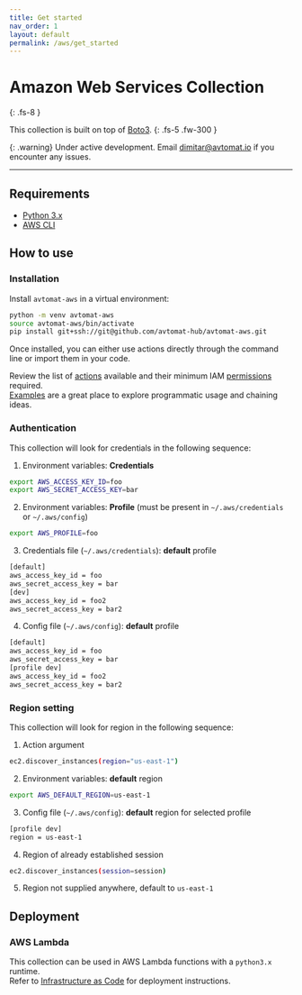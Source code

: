 ```yaml
---
title: Get started
nav_order: 1
layout: default
permalink: /aws/get_started
---
```


# Amazon Web Services Collection
{: .fs-8 }

This collection is built on top of <a href="https://boto3.amazonaws.com/v1/documentation/api/latest/index.html" target="_blank">Boto3</a>.
{: .fs-5 .fw-300 }

{: .warning}
Under active development. Email [dimitar@avtomat.io](mailto:dimitar@avtomat.io) if you encounter any issues.

---

## Requirements

- <a href="https://www.python.org/downloads/" target="_blank">Python 3.x</a>
- <a href="https://docs.aws.amazon.com/cli/latest/userguide/cli-chap-getting-started.html" target="_blank">AWS CLI</a>


## How to use


### Installation

Install `avtomat-aws` in a virtual environment:

```bash
python -m venv avtomat-aws
source avtomat-aws/bin/activate
pip install git+ssh://git@github.com/avtomat-hub/avtomat-aws.git
```
Once installed, you can either use actions directly through the command line or import them in your code.

Review the list of [actions](/aws/actions) available and their minimum IAM [permissions](/aws/permissions) required.<br/>
[Examples](/aws/examples) are a great place to explore programmatic usage and chaining ideas.


### Authentication
This collection will look for credentials in the following sequence:

1. Environment variables: **Credentials**
```bash
export AWS_ACCESS_KEY_ID=foo
export AWS_SECRET_ACCESS_KEY=bar
```
2. Environment variables: **Profile** (must be present in `~/.aws/credentials` or `~/.aws/config`)
```bash
export AWS_PROFILE=foo
```
3. Credentials file (`~/.aws/credentials`): **default** profile
```bash
[default]
aws_access_key_id = foo
aws_secret_access_key = bar
[dev]
aws_access_key_id = foo2
aws_secret_access_key = bar2
```
4. Config file (`~/.aws/config`): **default** profile
```bash
[default]
aws_access_key_id = foo
aws_secret_access_key = bar
[profile dev]
aws_access_key_id = foo2
aws_secret_access_key = bar2
```

### Region setting
This collection will look for region in the following sequence:
1. Action argument
```bash
ec2.discover_instances(region="us-east-1")
```
2. Environment variables: **default** region
```bash
export AWS_DEFAULT_REGION=us-east-1
```
3. Config file (`~/.aws/config`): **default** region for selected profile
```bash
[profile dev]
region = us-east-1
```
4. Region of already established session
```bash
ec2.discover_instances(session=session)
```
5. Region not supplied anywhere, default to `us-east-1`

## Deployment

### AWS Lambda
This collection can be used in AWS Lambda functions with a `python3.x` runtime.<br/>
Refer to [Infrastructure as Code](/aws/iac) for deployment instructions.
